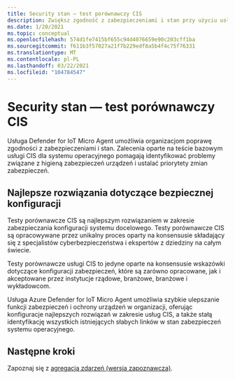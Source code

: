 ```yaml
---
title: Security stan — test porównawczy CIS
description: Zwiększ zgodność z zabezpieczeniami i stan przy użyciu usługi Defender dla programu IoT Micro Agent.
ms.date: 1/20/2021
ms.topic: conceptual
ms.openlocfilehash: 574d1fe7415bf655c94d4076659e90c203cff1ba
ms.sourcegitcommit: f611b3f57027a21f7b229edf8a5b4f4c75f76331
ms.translationtype: MT
ms.contentlocale: pl-PL
ms.lasthandoff: 03/22/2021
ms.locfileid: "104784547"
---
```

# <a name="security-posture--cis-benchmark"></a>Security stan — test porównawczy CIS 

Usługa Defender for IoT Micro Agent umożliwia organizacjom poprawę zgodności z zabezpieczeniami i stan. Zalecenia oparte na teście bazowym usługi CIS dla systemu operacyjnego pomagają identyfikować problemy związane z higieną zabezpieczeń urządzeń i ustalać priorytety zmian zabezpieczeń.  

## <a name="best-practices-for-secure-configuration"></a>Najlepsze rozwiązania dotyczące bezpiecznej konfiguracji

Testy porównawcze CIS są najlepszym rozwiązaniem w zakresie zabezpieczania konfiguracji systemu docelowego. Testy porównawcze CIS są opracowywane przez unikalny proces oparty na konsensusie składający się z specjalistów cyberbezpieczeństwa i ekspertów z dziedziny na całym świecie. 

Testy porównawcze usługi CIS to jedyne oparte na konsensusie wskazówki dotyczące konfiguracji zabezpieczeń, które są zarówno opracowane, jak i akceptowane przez instytucje rządowe, branżowe, branżowe i wykładowcom.

Usługa Azure Defender for IoT Micro Agent umożliwia szybkie ulepszanie funkcji zabezpieczeń i ochrony urządzeń w organizacji, oferując konfiguracje najlepszych rozwiązań w zakresie usług CIS, a także stałą identyfikację wszystkich istniejących słabych linków w stan zabezpieczeń systemu operacyjnego.

## <a name="next-steps"></a>Następne kroki 

Zapoznaj się z [agregacją zdarzeń (wersja zapoznawcza)](concept-event-aggregation.md).
